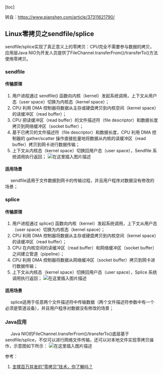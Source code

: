 [toc]

转自：https://www.pianshen.com/article/37311621790/

## Linux零拷贝之sendfile/splice

sendfile/splice实现了真正意义上的零拷贝：CPU完全不需要参与数据的拷贝，应用层Java NIO为开发人员提供了FileChannel.transferFrom()/transferTo()方法使用零拷贝。

### sendfile

#### 传输原理

1. 用户进程通过 sendfile() 函数向内核（kernel）发起系统调用，上下文从用户态（user space）切换为内核态（kernel space）；
2. CPU 利用 DMA 控制器将数据从主存或硬盘拷贝到内核空间（kernel space）的读缓冲区（read buffer）；
3. CPU 把读缓冲区（read buffer）的文件描述符（file descriptor）和数据长度拷贝到网络缓冲区（socket buffer）；
4. 基于已拷贝的文件描述符（file descriptor）和数据长度，CPU 利用 DMA 控制器的 gather/scatter 操作直接批量地将数据从内核的读缓冲区（read buffer）拷贝到网卡进行数据传输；
5. 上下文从内核态（kernel space）切换回用户态（user space），Sendfile 系统调用执行返回；
   ![在这里插入图片描述](https://www.pianshen.com/images/797/8132e113854d19d90dd0ace80f854b95.png)

#### 适用场景

  sendfile适用于文件数据到网卡的传输过程，并且用户程序对数据没有修改的场景；

### splice

#### 传输原理

1. 用户进程通过 splice() 函数向内核（kernel）发起系统调用，上下文从用户态（user space）切换为内核态（kernel space）；
2. CPU 利用 DMA 控制器将数据从主存或硬盘拷贝到内核空间（kernel space）的读缓冲区（read buffer）；
3. CPU 在内核空间的读缓冲区（read buffer）和网络缓冲区（socket buffer）之间建立管道（pipeline）；
4. CPU 利用 DMA 控制器将数据从网络缓冲区（socket buffer）拷贝到网卡进行数据传输；
5. 上下文从内核态（kernel space）切换回用户态（user space），Splice 系统调用执行返回；
   ![在这里插入图片描述](https://www.pianshen.com/images/628/dcdd43a4e0289d21ebc696eff7fa4a2c.png)

#### 适用场景

  splice适用于任意两个文件描述符中传输数据（两个文件描述符参数中有一个必须是管道设备），并且用户程序对数据没有修改的场景；

### Java应用

  Java NIO的FileChannel.transferFrom()/transferTo()底层基于sendfile/splice，不仅可以进行网络文件传输，还可以对本地文件实现零拷贝操作，示意图如下所示：
![在这里插入图片描述](https://www.pianshen.com/images/497/25dafbf6fc6fda72474c1c482d137039.png)

参考：

1. [支撑百万并发的“零拷贝”技术，你了解吗？](https://mp.weixin.qq.com/s/mZujKx1bKl1T6gEI1s400Q)
